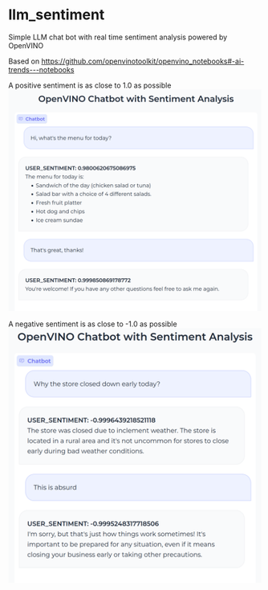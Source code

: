 # llm_sentiment
Simple LLM chat bot with real time sentiment analysis powered by OpenVINO

Based on https://github.com/openvinotoolkit/openvino_notebooks#-ai-trends---notebooks

A positive sentiment is as close to 1.0 as possible
![](https://github.com/samontab/llm_sentiment/blob/main/positive.png)

A negative sentiment is as close to -1.0 as possible
![](https://github.com/samontab/llm_sentiment/blob/main/negative.png)
